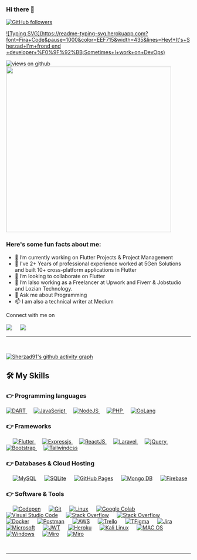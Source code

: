 ### Hi there 👋

[![GitHub followers](https://img.shields.io/github/followers/Sherzad91.svg?style=social&label=Followers)](https://github.com/Sherzad91?tab=followers)

[![Typing SVG](https://readme-typing-svg.herokuapp.com?font=Fira+Code&pause=1000&color=EEF715&width=435&lines=Hey!+It's+Sherzad+I'm+frond end +developer+%F0%9F%92%BB;Sometimes+I+work+on+DevOps)](https://git.io/typing-svg)

<img src="https://komarev.com/ghpvc/?username=Sherzad91&label=Views&color=brightgreen&style=flat-square" alt="views on github" />

<img src="https://github-readme-stats.vercel.app/api?username=Sherzad91&theme=react" width="450"/>

<h3> Here's some fun facts about me: </h3>

- 🔭 I’m currently working on Flutter Projects & Project Management
- 🌱 I've 2+ Years of professional experience worked at 5Gen Solutions and built 10+ cross-platform applications in Flutter
- 👯 I’m looking to collaborate on Flutter
- 🤔 I’m lalso working as a Freelancer at Upwork and Fiverr & Jobstudio and Lozian Technology.
- 💬 Ask me about Programming
- 📫 I am also a technical writer at Medium

<p>Connect with me on
<br>	
<br>
<a target="_blank" href="https://www.linkedin.com/in/sherzad-hasan-4176341a8/"><img src="https://img.shields.io/badge/-LinkedIn-0077B5?style=for-the-badge&logo=Linkedin&logoColor=white"></img></a>
&emsp;
<a target="_blank" href="sherzad_91@hotmail.com"
><img src="https://img.shields.io/badge/-Gmail-D14836?style=for-the-badge&logo=Gmail&logoColor=white"></img></a>
&emsp;

<br>
</p>
<hr>
<br>

[![Sherzad91's github activity graph](https://github-readme-activity-graph.cyclic.app/graph?username=Sherzad91&theme=github-compact)](https://github.com/Sherzad91/github-readme-activity-graph)

## 🛠️ My Skills

### 👉 Programming languages

<p align="left"> 


  <a href="https://dart.dev/">
    <img alt="DART" src="https://img.shields.io/badge/Dart-0175C2?style=for-the-badge&logo=dart&logoColor=white"/>
  </a>
    &emsp;
<a href="https://www.javascript.com/">
    <img alt="JavaScript" src="https://img.shields.io/badge/JavaScript-F7DF1E?style=for-the-badge&logo=javascript&logoColor=black"/>
  </a>
      &emsp;
<a href="https://www.nodejs.com/">
    <img alt="NodeJS" src="https://img.shields.io/badge/Node.js-43853D?style=for-the-badge&logo=node.js&logoColor=white"/>
  </a>
      &emsp;
<a href="https://www.php.com/">
    <img alt="PHP" src="https://img.shields.io/badge/PHP-777BB4?style=for-the-badge&logo=php&logoColor=white"/>
  </a>
      &emsp;
<a href="https://www.go.dev/">
    <img alt="GoLang" src="https://img.shields.io/badge/Go-00ADD8?style=for-the-badge&logo=go&logoColor=white"/>
  </a>

</p>

### 👉 Frameworks

<p align="left"> 
&emsp;
  <a href="https://flutter.dev/" target="_blank"> 
     <img alt="Flutter" src="https://img.shields.io/badge/Flutter-02569B?style=for-the-badge&logo=flutter&logoColor=white">
   </a>
   &emsp;
  <a href="https://expressjs.com/" target="_blank"> 
    <img alt="Expressjs" src="https://img.shields.io/badge/Express.js-404D59?style=for-the-badge"/>
  </a>
  &emsp;
  <a href="https://reactjs.org" target="_blank"> 
    <img alt="ReactJS" src="https://img.shields.io/badge/React-20232A?style=for-the-badge&logo=react&logoColor=61DAFB"/>
  </a>
   &emsp;
  <a href="https://laravel.com" target="_blank"> 
    <img alt="Laravel" src="https://img.shields.io/badge/Laravel-FF2D20?style=for-the-badge&logo=laravel&logoColor=white"/>
  </a>
   &emsp;
  <a href="https://jquery.com" target="_blank"> 
    <img alt="jQuery" src="https://img.shields.io/badge/jQuery-0769AD?style=for-the-badge&logo=jquery&logoColor=white"/>
  </a>
    &emsp;
  <a href="https://getbootstrap.com" target="_blank"> 
    <img alt="Bootstrap" src="https://img.shields.io/badge/Bootstrap-563D7C?style=for-the-badge&logo=bootstrap&logoColor=white"/>
  </a>
    &emsp;
  <a href="https://tailwindcss.com" target="_blank"> 
    <img alt="Tailwindcss" src="https://img.shields.io/badge/Tailwind_CSS-38B2AC?style=for-the-badge&logo=tailwind-css&logoColor=white"/>
  </a>
</p>

### 👉 Databases & Cloud Hosting

<p align="left">
  &emsp;
    <a href="https://www.mysql.com/"><img alt="MySQL" src="https://img.shields.io/badge/MySQL-00000F?style=for-the-badge&logo=mysql&logoColor=white"></a>
  &emsp;
    <a href="https://www.sqlite.org/"><img alt="SQLite" src ="https://img.shields.io/badge/SQLite-07405E?style=for-the-badge&logo=sqlite&logoColor=white"/></a>
  &emsp;
    <a href="https://www.github.com"><img alt="GitHub Pages" src="https://img.shields.io/badge/GitHub-100000?style=for-the-badge&logo=github&logoColor=white"></a>
  &emsp;
    <a href="https://www.mongodb.com"><img alt="Mongo DB" src="https://img.shields.io/badge/MongoDB-4EA94B?style=for-the-badge&logo=mongodb&logoColor=white"></a>
  &emsp;
<a href="https://firebase.google.com/"><img alt="Firebase" src ="https://img.shields.io/badge/firebase-ffca28?style=for-the-badge&logo=firebase&logoColor=black"></a>
 </p>

### 👉 Software & Tools

<p>
  &emsp;
    <a href="#"><img alt="Codepen" src="https://img.shields.io/badge/Codepen-000000?style=for-the-badge&logo=codepen&logoColor=white"></a>
  &emsp;
    <a href="#"><img alt="Git" src="https://img.shields.io/badge/Git-F05032?style=for-the-badge&logo=git&logoColor=white"></a>
  &emsp;
    <a href="#"><img alt="Linux" src="https://img.shields.io/badge/Linux-FCC624?style=for-the-badge&logo=linux&logoColor=black"></a>
  &emsp;
    <a href="#"><img alt="Google Colab" src="https://img.shields.io/badge/Colab-F9AB00?style=for-the-badge&logo=googlecolab&color=525252"></a>
  &emsp;
    <a href="#"><img alt="Visual Studio Code" src="https://img.shields.io/badge/Visual_Studio_Code-0078D4?style=for-the-badge&logo=visual%20studio%20code&logoColor=white"></a>
  &emsp;
    <a href="#"><img alt="Stack Overflow" src="https://img.shields.io/badge/Stack_Overflow-FE7A16?style=for-the-badge&logo=stack-overflow&logoColor=white"></a>
&emsp;
    <a href="#"><img alt="Stack Overflow" src="https://img.shields.io/badge/manjaro-35BF5C?style=for-the-badge&logo=manjaro&logoColor=white"></a>
    &emsp;
    <a href="#"><img alt="Docker" src="https://img.shields.io/badge/Docker-2CA5E0?style=for-the-badge&logo=docker&logoColor=white"></a>
     &emsp;
    <a href="#"><img alt="Postman" src="https://img.shields.io/badge/Postman-FF6C37?style=for-the-badge&logo=Postman&logoColor=white"></a>
     &emsp;
    <a href="#"><img alt="AWS" src="https://img.shields.io/badge/Amazon_AWS-232F3E?style=for-the-badge&logo=amazon-aws&logoColor=white"></a>
    &emsp;
    <a href="#"><img alt="Trello" src="https://img.shields.io/badge/Trello-0052CC?style=for-the-badge&logo=trello&logoColor=white"></a>
    &emsp;
     <a href="#"><img alt="TFigma" src="https://img.shields.io/badge/Figma-F24E1E?style=for-the-badge&logo=figma&logoColor=white"></a>
    &emsp; <a href="#"><img alt="Jira" src="https://img.shields.io/badge/Jira-0052CC?style=for-the-badge&logo=Jira&logoColor=white"></a>
    &emsp;
    <a href="#"><img alt="Microsoft" src="https://img.shields.io/badge/Microsoft-666666?style=for-the-badge&logo=microsoft&logoColor=white"></a>
    &emsp;
    <a href="#"><img alt="JWT" src="https://img.shields.io/badge/json%20web%20tokens-323330?style=for-the-badge&logo=json-web-tokens&logoColor=pink"></a>
    &emsp;
    <a href="#"><img alt="Heroku" src="https://img.shields.io/badge/Heroku-430098?style=for-the-badge&logo=heroku&logoColor=white"></a>
    &emsp;
    <a href="#"><img alt="Kali Linux" src="https://img.shields.io/badge/Kali_Linux-557C94?style=for-the-badge&logo=kali-linux&logoColor=white"></a>
    &emsp;
    <a href="#"><img alt="MAC OS" src="https://img.shields.io/badge/mac%20os-000000?style=for-the-badge&logo=apple&logoColor=white"></a>
    &emsp;
    <a href="#"><img alt="Windows" src="https://img.shields.io/badge/Windows-0078D6?style=for-the-badge&logo=windows&logoColor=white"></a>
    &emsp;
    <a href="#"><img alt="Miro" src="https://img.shields.io/badge/Miro-050038?style=for-the-badge&logo=Miro&logoColor=white"></a>
    &emsp;
    <a href="#"><img alt="Miro" src="https://img.shields.io/badge/Todoist-E44332?style=for-the-badge&logo=todoist&logoColor=white"></a>
    &emsp;
    
</p>

<br/>

---
